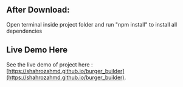 ## After Download:

Open terminal inside project folder and run "npm install" to install all dependencies

## Live Demo Here

See the live demo of project here : [https://shahrozahmd.github.io/burger_builder](https://shahrozahmd.github.io/burger_builder).